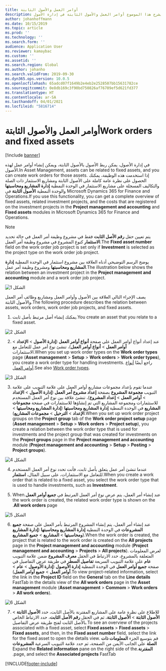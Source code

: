 ```yaml
---
title: أوامر العمل والأصول الثابتة
description: يشرح هذا الموضوع أوامر العمل والأصول الثابتة في إدارة الأصول.
author: johanhoffmann
ms.date: 10/15/2019
ms.topic: article
ms.prod: ''
ms.technology: ''
ms.search.form: ''
audience: Application User
ms.reviewer: kamaybac
ms.custom: ''
ms.assetid: ''
ms.search.region: Global
ms.author: johanho
ms.search.validFrom: 2019-09-30
ms.dyn365.ops.version: 10.0.5
ms.openlocfilehash: 65adcd07f1649b2e4eb2e2528507bb15631782ce
ms.sourcegitcommit: 0e8db169c3f90bd750826af76709ef5d621fd377
ms.translationtype: HT
ms.contentlocale: ar-SA
ms.lasthandoff: 04/01/2021
ms.locfileid: "5816714"
---
```

# <a name="work-orders-and-fixed-assets"></a><span data-ttu-id="522ae-103">أوامر العمل والأصول الثابتة</span><span class="sxs-lookup"><span data-stu-id="522ae-103">Work orders and fixed assets</span></span>

[!include [banner](../../includes/banner.md)]


<span data-ttu-id="522ae-104">في إدارة الأصول، يمكن ربط الأصول بالأصول الثابتة، ويمكن إنشاء أوامر عمل لهذه الأصول.</span><span class="sxs-lookup"><span data-stu-id="522ae-104">In Asset Management, assets can be related to fixed assets, and you can create work orders for those assets.</span></span> <span data-ttu-id="522ae-105">إذا استخدمت هذه الوظيفة، يمكنك الحصول على نظرة عامة كاملة على الأصول الثابتة ومشاريع الاستثمار ذات الصلة والتكاليف المسجلة على مشاريع الاستثمار في الوحدة النمطية **إدارة المشاريع ومحاسبتها** والوحدة النمطية **الأصول الثابتة** في Microsoft Dynamics 365 for Finance and Operations.</span><span class="sxs-lookup"><span data-stu-id="522ae-105">If you use this functionality, you can get a complete overview of fixed assets, related investment projects, and the costs that are registered on the investment projects in the **Project management and accounting** and **Fixed assets** modules in Microsoft Dynamics 365 for Finance and Operations.</span></span>

>[!NOTE]
><span data-ttu-id="522ae-106">يتم تعيين حقل **رقم الأصل الثابت** فقط في مشروع وظيفة أمر العمل في حالة تحديد **الاستثمار** كنوع المشروع في مشروع وظيفة أمر العمل.</span><span class="sxs-lookup"><span data-stu-id="522ae-106">The **Fixed asset number** field on the work order job project is set only if **Investment** is selected as the project type on the work order job project.</span></span>

<span data-ttu-id="522ae-107">يوضح الرسم التوضيحي أدناه العلاقة بين مشروع استثمار في الوحدة النمطية **‏‫إدارة المشاريع ومحاسبتها‬** ومشروع وظيفة أمر عمل.</span><span class="sxs-lookup"><span data-stu-id="522ae-107">The illustration below shows the relation between an investment project in the **Project management and accounting** module and a work order job project.</span></span>

![الشكل 1](media/24-work-orders.png)

<span data-ttu-id="522ae-109">يصف الإجراء التالي العلاقة بين الأصول وأوامر العمل ومشاريع وظائف أمر العمل والأصول الثابتة.</span><span class="sxs-lookup"><span data-stu-id="522ae-109">The following procedure describes the relation between assets, work orders, work order job projects, and fixed assets.</span></span>

1. <span data-ttu-id="522ae-110">يمكنك إنشاء أصل مرتبط بأصل ثابت.</span><span class="sxs-lookup"><span data-stu-id="522ae-110">You create an asset that you relate to a fixed asset.</span></span>

![الشكل 2](media/25-work-orders.png)

2. <span data-ttu-id="522ae-112">عند إعداد أنواع أوامر العمل على صفحة **أنواع أوامر العمل** (**إدارة الأصول** > **الإعداد** > **أوامر العمل** > **أنواع أوامر العمل**)، تنشئ نوع أمر عمل للتعامل مع الاستثمارات.</span><span class="sxs-lookup"><span data-stu-id="522ae-112">When you set up work order types on the **Work order types** page (**Asset management** > **Setup** > **Work orders** > **Work order types**), you create a work order type for handling investments.</span></span> <span data-ttu-id="522ae-113">راجع أيضًا [أنواع أوامر العمل](../setup-for-work-orders/work-order-types.md).</span><span class="sxs-lookup"><span data-stu-id="522ae-113">See also [Work order types](../setup-for-work-orders/work-order-types.md).</span></span>

![الشكل 3](media/26-work-orders.png)

3. <span data-ttu-id="522ae-115">عندما تقوم بإعداد مجموعات مشاريع أوامر العمل على علامة التبويب على علامة التبويب **مجموعة المشروع** بصفحة **‏‫إعداد مشروع أمر العمل‬** (**إدارة الأصول** > **الإعداد** > **أوامر العمل** > **إعداد المشروع**)، تنشئ علاقة بين نوع أمر العمل المستخدم للاستثمارات ومجموعة المشاريع التي تم إنشاؤها للاستثمارات في صفحة **مجموعات المشاريع** في الوحدة النمطية **إدارة المشاريع ومحاسبتها** (**إدارة المشاريع ومحاسبتها** > **الإعداد** > **الترحيل** > **مجموعات المشاريع**).</span><span class="sxs-lookup"><span data-stu-id="522ae-115">When you set up work order project groups on the **Project group** tab of the **Work order project setup** page (**Asset management** > **Setup** > **Work orders** > **Project setup**), you create a relation between the work order type that is used for investments and the project group that was created for investments on the **Project groups** page in the **Project management and accounting** module (**Project management and accounting** > **Setup** > **Posting** > **Project groups**).</span></span>

![الشكل 4](media/27-work-orders.png)

4. <span data-ttu-id="522ae-117">عندما تنشئ أمر عمل يتعلق بأصل ثابت، فأنت تحدد نوع أمر العمل المستخدم للتعامل مع الاستثمارات، على سبيل المثال، **استثمار**.</span><span class="sxs-lookup"><span data-stu-id="522ae-117">When you create a work order that is related to a fixed asset, you select the work order type that is used to handle investments, such as **Investment**.</span></span>

5. <span data-ttu-id="522ae-118">عند إنشاء أمر العمل، يتم عرض نوع أمر العمل المرتبط في **جميع أوامر العمل‬‏‫**.</span><span class="sxs-lookup"><span data-stu-id="522ae-118">When the work order is created, the related work order type is shown on the **All work orders** page.</span></span>

![الشكل 5](media/28-work-orders.png)

6. <span data-ttu-id="522ae-120">عند إنشاء أمر العمل، يتم إنشاء المشروع المرتبط بأمر العمل على صفحة **جميع المشروعات** في الوحدة النمطية **‏‫إدارة المشاريع ومحاسبتها‬** (**‏‫إدارة المشاريع ومحاسبتها‬** > **المشاريع** > **جميع المشاريع**).</span><span class="sxs-lookup"><span data-stu-id="522ae-120">When the work order is created, the project that is related to the work order is created on the **All projects** page in the **Project management and accounting** module (**Project management and accounting** > **Projects** > **All projects**).</span></span> <span data-ttu-id="522ae-121">لعرض المعلومات المتعلقة بالمشروع، حدد الارتباط في الحقل **معرف المشروع** ضمن علامة التبويب **عام** على علامة التبويب السريعة **‏‫تفاصيل السطر‬** في طريقة عرض التفاصيل في صفحة **جميع أوامر العمل** في الوحدة النمطية **إدارة الأوصول** (**إدارة الأوصول** > **عام** > **أوامر العمل** > **جميع أوامر العمل**).</span><span class="sxs-lookup"><span data-stu-id="522ae-121">To view project-related information, select the link in the **Project ID** field on the **General** tab on the **Line details** FastTab in the details view of the **All work orders** page in the **Asset management** module (**Asset management** > **Commom** > **Work orders** > **All work orders**).</span></span>

![الشكل 6](media/29-work-orders.png)

7. <span data-ttu-id="522ae-123">للاطلاع على نظرة عامة على المشاريع المقترنة بالأصل الثابت، حدد **الأصول الثابتة** > **الأصول الثابتة** > **الأصول الثابتة**، ثم في الحقل **رقم الأصل الثابت**، حدد الارتباط الخاص بالأصل الثابت لفتح طريقة عرض التفاصيل.</span><span class="sxs-lookup"><span data-stu-id="522ae-123">To see an overview of the projects associated with a fixed asset, select **Fixed assets** > **Fixed assets** > **Fixed assets**, and then, in the **Fixed asset number** field, select the link for the fixed asset to open the details view.</span></span> <span data-ttu-id="522ae-124">قم بتوسيع الجزء **‏‫المعلومات ذات الصلة** على الجانب الأيمن من الصفحة، ثم حدد علامة التبويب السرعية **‏‫المشروعات المقترنة‬**.</span><span class="sxs-lookup"><span data-stu-id="522ae-124">Expand the **Related information** pane on the right side of the page, and select the **Associated projects** FastTab.</span></span>



[!INCLUDE[footer-include](../../../includes/footer-banner.md)]